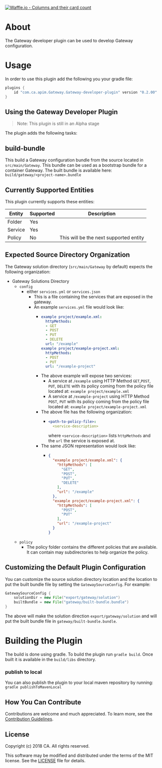 [![Waffle.io - Columns and their card count](https://badge.waffle.io/ca-api-Gateway/Gateway-developer-plugin.svg?columns=all)](https://waffle.io/ca-api-Gateway/Gateway-developer-plugin)

# About
The Gateway developer plugin can be used to develop Gateway configuration.

# Usage
In order to use this plugin add the following you your gradle file:

```groovy
plugins {
    id "com.ca.apim.Gateway.Gateway-developer-plugin" version "0.2.00"
}
```

## Using the Gateway Developer Plugin
> Note: This plugin is still in an Alpha stage

The plugin adds the following tasks:

## build-bundle
This build a Gateway configuration bundle from the source located in `src/main/Gateway`. This bundle can be used as a bootstrap bundle for a container Gateway. The built bundle is available here: `build/gateway/<project-name>.bundle`

## Currently Supported Entities
This plugin currently supports these entities:

Entity | Supported | Description
--- | --- | ---
Folder | Yes | 
Service | Yes | 
Policy | No | This will be the next supported entity

## Expected Source Directory Organization
The Gateway solution directory (`src/main/Gateway` by default) expects the following organization:

* Gateway Solutions Directory
  * `config`
    * either `services.yml` or `services.json`
      * This is a file containing the services that are exposed in the gateway.
      * An example `services.yml` file would look like:
        * ```yaml
          example project/example.xml:
            httpMethods:
            - GET
            - POST
            - PUT
            - DELETE
            url: "/example"
          example project/example-project.xml:
            httpMethods:
            - POST
            - PUT
            url: "/example-project"
          ```
        * The above example will expose two services:
          * A service at `/example` using HTTP Method `GET`,`POST`, `PUT`, `DELETE` with its policy coming from the policy file located at: `example project/example.xml`
          * A service at `/example-project` using HTTP Method `POST`, `PUT` with its policy coming from the policy file located at: `example project/example-project.xml`
        * The above file has the following organization:
          * ```yaml
            <path-to-policy-file>:
              <service-description>
            ```
            where `<service-description>` lists `httpMethods` and the `url` the service is exposed at.
        * The same JSON representation would look like:
          * ```json
            {
              "example project/example.xml": {
                "httpMethods": [
                  "GET",
                  "POST",
                  "PUT",
                  "DELETE"
                ],
                "url": "/example"
              },
              "example project/example-project.xml": {
                "httpMethods": [
                  "POST",
                  "PUT"
                ],
                "url": "/example-project"
              }
            }
            ```
  * `policy`
    * The policy folder contains the different policies that are available. It can contain may subdirectories to help organize the policy.

## Customizing the Default Plugin Configuration
You can customize the source solution directory location and the location to put the built bundle file by setting the `GatewaySourceConfig`. For example:
```groovy
GatewaySourceConfig {
    solutionDir = new File("export/gateway/solution")
    builtBundle = new File("gateway/built-bundle.bundle")
}
```
The above will make the solution direction `export/gateway/solution` and will put the built bundle file in `gateway/built-bundle.bundle`.

# Building the Plugin
The build is done using gradle. To build the plugin run ```gradle build```. Once built it is available in the `build/libs` directory. 

### publish to local
You can also publish the plugin to your local maven repository by running:
```gradle publishToMavenLocal```

## How You Can Contribute
Contributions are welcome and much appreciated. To learn more, see the [Contribution Guidelines][contributing].

## License

Copyright (c) 2018 CA. All rights reserved.

This software may be modified and distributed under the terms
of the MIT license. See the [LICENSE][license-link] file for details.


 [license-link]: /LICENSE
 [contributing]: /CONTRIBUTING.md
